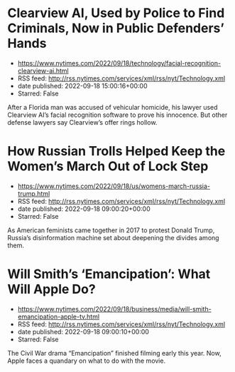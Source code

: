 # Clearview AI, Used by Police to Find Criminals, Now in Public Defenders’ Hands
 - https://www.nytimes.com/2022/09/18/technology/facial-recognition-clearview-ai.html
 - RSS feed: http://rss.nytimes.com/services/xml/rss/nyt/Technology.xml
 - date published: 2022-09-18 15:00:16+00:00
 - Starred: False

After a Florida man was accused of vehicular homicide, his lawyer used Clearview AI’s facial recognition software to prove his innocence. But other defense lawyers say Clearview’s offer rings hollow.

# How Russian Trolls Helped Keep the Women’s March Out of Lock Step
 - https://www.nytimes.com/2022/09/18/us/womens-march-russia-trump.html
 - RSS feed: http://rss.nytimes.com/services/xml/rss/nyt/Technology.xml
 - date published: 2022-09-18 09:00:20+00:00
 - Starred: False

As American feminists came together in 2017 to protest Donald Trump, Russia’s disinformation machine set about deepening the divides among them.

# Will Smith’s ‘Emancipation’: What Will Apple Do?
 - https://www.nytimes.com/2022/09/18/business/media/will-smith-emancipation-apple-tv.html
 - RSS feed: http://rss.nytimes.com/services/xml/rss/nyt/Technology.xml
 - date published: 2022-09-18 09:00:10+00:00
 - Starred: False

The Civil War drama “Emancipation” finished filming early this year. Now, Apple faces a quandary on what to do with the movie.
